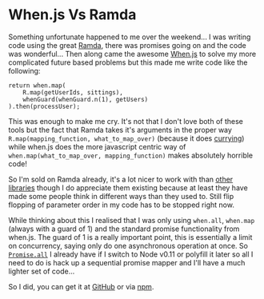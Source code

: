 # When.js Vs Ramda

Something unfortunate happened to me over the weekend... I was writing code using the great [Ramda](http://ramdajs.com/), there was promises going on and the code was wonderful... Then along came the awesome [When.js](https://github.com/cujojs/when) to solve my more complicated future based problems but this made me write code like the following:

    return when.map(
        R.map(getUserIds, sittings),
        whenGuard(whenGuard.n(1), getUsers)
    ).then(processUser);

This was enough to make me cry. It's not that I don't love both of these tools but the fact that Ramda takes it's arguments in the proper way `R.map(mapping_function, what_to_map_over)` (because it does [currying](http://hughfdjackson.com/javascript/why-curry-helps/)) while when.js does the more javascript centric way of `when.map(what_to_map_over, mapping_function)` makes absolutely horrible code!

So I'm sold on Ramda already, it's a lot nicer to work with than [other](http://underscorejs.org/) [libraries](https://lodash.com/) though I do appreciate them existing because at least they have made some people think in different ways than they used to. Still flip flopping of parameter order in my code has to be stopped right now.

While thinking about this I realised that I was only using `when.all`, `when.map` (always with a guard of 1) and the standard promise functionality from when.js. The guard of 1 is a really important point, this is essentially a limit on concurrency, saying only do one asynchronous operation at once. So [`Promise.all`](https://developer.mozilla.org/en-US/docs/Web/JavaScript/Reference/Global_Objects/Promise/all) I already have if I switch to Node v0.11 or polyfill it later so all I need to do is hack up a sequential promise mapper and I'll have a much lighter set of code...

So I did, you can get it at [GitHub](https://github.com/forbesmyester/rstyle-sequential-promise-map) or via [npm](https://www.npmjs.com/package/rstyle-sequential-promise-map).
